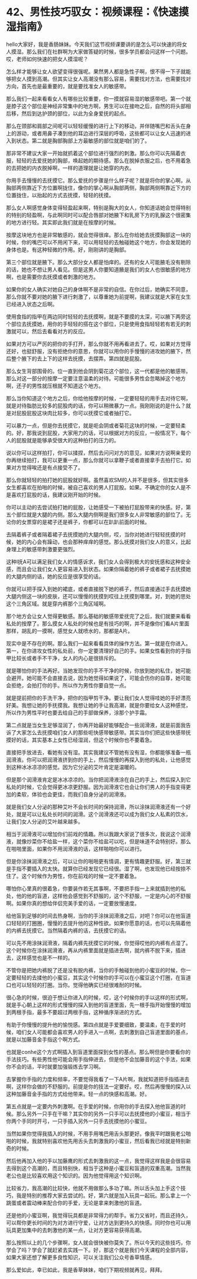 # 42、男性技巧驭女：视频课程：《快速摸湿指南》

hello大家好，我是香肠妹妹。今天我们这节视频课要讲的是怎么可以快速的将女人摸湿。那么我们在社群啊为大家做答疑的时候，很多学员都会问这样一个问题。哎，老师如何快速的把女人摸湿呢？

怎么样才能够让女人欲望变得很强呢。果然男人都是急性子啊，恨不得一下子就能够把女人摸到高潮。但其实让女人高潮没有那么容易，需要找对方法，也需要找对方向，首先也是最重要的，就是要找准女人的敏感带。

那么我们一起来看看女人有哪些比较重要，你一摸就容易湿的敏感带吧。第一个就是脖子这个部位是神经非常集中的地方啊，男生可以在接吻之后，自然的将头部相后移，然后到达护颈的部位，以此为全身爱抚的起点。

那么在颈部和肩部之间呢可以轻轻缓慢的进行上下的移动，并伴随嘴巴和舌头在身上的游动，或者用鼻子凑到他的耳边进行深层的呼吸，这些都可以让女人迅速的进入到状态。第二就是胸部胸部上方最敏感的部位就是咱们的了。

那非常不建议大家一开始就抓着这个部位进行强烈的刺激。那么你可以先隔着衣服，轻轻的去爱抚她的胸部，唤起她的期待感。那么在脱掉衣服之后，也不用着急的去把她的内衣脱掉啊，一样的道理就是让她穿的内衣。

你用手去慢慢的去抚摸它。那么爱抚的步骤是什么样子呢？就是将你的掌心啊，从胸部两侧靠近下方位置啊拢住，像你的掌心啊从胸部两侧，胸部两侧啊靠近下方的位置拢住，以抬起的方式去抚摸，轻轻的抚摸。

那么女人啊感觉身体变得轻盈起来啊，特别是胸大的女人，你知道话她会觉得特别的特别的轻盈啊，与此啊同时可以配合唇部对她腋下和乳房下方的乳腺这个很密集的地方进行轻。其实即此我们就是在按摩的时候。

按摩这块地方也是非常敏感的，就会觉得很痒。那么在你给她去抚摸胸部这一块的时候，你的嘴巴可以不用闲下来，可以用轻轻的去触碰她这个地方，你会发现她的身体也是。有这种轻微的作用。好，刚刚讲的是胸部。

第三个部位就是腋下。那么大部分女人都是怕痒的。还有的女人可能腋毛没有剔除的话，她也不想让男人看见。但是这男人你要知道腋是我们的女人也很敏感的地方啊，也是需要你去抚摸或者刺激的地方。

如果你的女人确实对她自己的身体啊不是非常的自信。在你过后，她确实不同意，那么你就不要对她的腋下进行刺激了，以尊重她为前提啊，我建议就是大家在女生已经进入状态之后啊。

使用食指的指甲在两边同时轻轻的去抚摸啊，就是不要摸的太深，可以腋下两旁这个部位去抚摸她，用你的手轻轻的搭在这个部位，只是使用食指轻轻若有若无的刺激就可以，然后去看看对方的反应。

如果对方可以严厉的把你的手打开，那么你就不用再看进去了。哎，如果对方觉得还好，也挺舒服，没有拒绝你的意思，你就可以用你的手慢慢的进攻她的腋下，然后整个腋下的去上下的这样去抚摸，去摆弄。第四就是屁股。

那么女生背部围骨的。位一直到他会阴到菊花这个部位，这一代都是他的敏感带。那么对这一部分的按摩一定要注意温柔的对待。可能很多男性会忽略掉这个地方啊，还子的男性就压根就不知道这个地方。

那么当你知道这个地方之后，你给他按摩的时候，一定要轻轻的用手去对待它啊，就是对待脂肪比较多的屁股肉的话，你可以稍微暴力一点。我刚刚说的是什么？就是对屁股屁股这块肉比较多，你可以抚摸它或者抽打它。

可以暴力一点，但是你去抚摸它，就是呃会阴或者菊花这块的时候，一定要轻柔的。好，那我说到屁股，大家用力的话，可以根据对方的反应，一般情况下，每个人的屁股就是能够承受很大的这种拍打的压力的。

说以你可以这样拍打，你可以揉捏，然后去问问对方的意见，如果对方说啊亲爱的你再继续拍打，我可以更重一点，那么你就可以拿鞭子或者直接拿手去拍打它。如果对方觉得唉还是有点接受不了。

那么你就轻轻的拍打她的屁股就好啊。虽然喜欢SM的人并不是很多，但其实很多女生都喜欢在拍啪的时候，被自己喜欢的男人打屁股。如果。不确定你的女人是不是喜欢打屁股的话，我建议刚开始的时候。

你可以主动的去尝试拍打她的屁股，让她感受一下被拍打屁股带来的快感。好，第五个部位就是大腿的内侧。那么大腿内侧啊是我们很多女人非常敏感的部位了。无论你的女票穿的是裙子还是裤子，你都可以在趴趴前面的时候。

去隔着裤子或者隔着裙子去抚摸她的大腿内侧，哎，当你对她进行轻轻抚摸的时候，她的内心会有躁动，也会那种痒痒的感觉。那么抚摸对我们女人的意义，比起身理上的敏感带刺激要更强烈。

这种I抚A可以满足我们女人的情感诉求，我们女人会得到极大的安抚感和这种安全感，而且会让我们女人更容易进入到状态。如果你隔着她的裤子或者裙子去抚摸她的大腿内侧的话，她的反应是很享受的话。

你就可以把手探入到她的裙底，或者直接脱下她的裤子，然后直接通过手去抚摸她大腿内侧这一块的皮肤，还可以慢慢的抚摸到哎往上抚摸到哪里。对，到她的思处这个三角区域。就是穿内裤那个三角区域啊。

那个地方会让女人觉得更敏感。那么基础的敏感带爱抚完了之后，我们就要来看看私处的按摩了。那么摸女人私处的时候也是有技巧的啊，并不是像你们看A片里面那样，胡乱的一摸啊，感觉女人就喷水的，那都是A片。

现实中是不存在的啊。那么我们一起来看看具体的操作方法。第一就是在你进入。第一，在你进攻女性的私处前，你一定要清理好自己的手。如果女性看到你的手指甲比较长或者手不干净，女人的内心是很排斥的。

就是哪怕你的手法再好。当她发现你的手不干净的时候，你放到她的私住，她可能会避开。她可能不会直接去说，因为她觉得如果说了，可能会伤你的自尊，她可能会拒绝，会拍打你的手。所以作为男性你要自觉一点。

就是提前把你的手洗干净，把你的指甲剪干净。要让我们女人觉得哇她的手好漂亮好美。我想让她的手抚摸我。我想让她的手让我高潮，就是你要给女人这种感觉，所以作为男性平时也要去给自己的手部做保养，涂那个护手霜。

第二点就是当女生足够湿润了，你再开始最好能够配合一些润滑液，就是前面我告诉了大家怎么去抚摸咱们女人的那些呃快感带敏感带。其实当你们把这些快感带抚摸好的话，其实基本上女性已经湿润，但这个时候你也不要着急。

直接把手放进去，看她有没有湿。其实我建议不管她有没有湿，你都能够准备一瓶润滑液。你可以把润滑液挤到你的手上，然后慢慢的再探入到他的私处，让他感觉到这种冰冰凉凉的感觉。因为它分泌的艾叶肯定是温暖的。

但是那个润滑液肯定是冰冰凉凉的。当你把润滑液涂在自己的手上，然后探入到它私处的时候，它会觉得更冰凉更舒服。因为润滑液它也会让你们男人的手指变得更加的柔软，体验也会更佳，而我们自身分泌的润滑液。

就是我们女人分泌的那种艾叶不会长时间的保持润滑，所以涂抹润滑液还有一个好处，就是可以让私处长时间的润滑。这个润滑液还可以成为我们女人私素的饮水，让我们女人分泌的艾叶越来越多。

相当于润滑液可以增加你们前戏的情趣。所以我跟大家说了很多次，我说这个润滑液，就像炒菜你不给盐一样，这个菜你不给盐可以吃，但是味道不会特别好。那么在啪啪里面，如果你不用润滑液的话，这样啪啪你可以进行。

但是你涂抹润滑液之后，可以让你的啪啪更有情调，更有情趣更舒服。好，第三就是手指不要插入的太快。就算你已经发现它已经很。湿了啊，也发现他已经按捺不住了。这个时候作为男性，你在前戏的时候一定不要着急。

哪怕你心里真的很着急，你要装作若无其事啊，不要把手指一上来就插到他的私处，他的他的盲道，这样他会感觉到不舒服的，这个不舒服，一定是内心的不舒服啊。如果你真的想给伴侣完美手爱的话，一定要放慢速度。

给他盲到足够的时间去热身啊，当你的手涂抹润滑液之后，对吧？你可以在他盲道口轻轻的打圈圈，慢慢的去提升他的这种性欲。如果你愿意的话，也可以先隔着他的内裤去抚摸它。当然隔着内裤的话，去抚摸它的话。

可以先不用涂抹润滑液，隔着内裤先抚摸它的时候，你觉得哎他的内裤有点湿了。这个时候你在涂抹润滑液，再从内裤里面就是插进去啊，就内裤不脱下来，插进去，这样感觉也是不一样的。

不管你是把她内裤脱了还是没有脱内裤，当你的手触碰到他的小蜜豆的时候，你一定要轻轻的去揉他的小蜜豆，其实这个时候你的手可以在小蜜豆这个打圈，在盲道口也可以轻轻的打圈。当你。觉得他确实已经很难耐的时候。

很心急的时候，很迫于想让你进入的时候，哎，这个时候你的手以这样的形式啊，就是手心朝上这样的形式慢慢的探入到他的盲道里面，先一根手指开始慢慢的增加到两根手指，最多不要超过两根手指，这种循序渐进的方式。

有助于你慢慢的提升他的愉悦感。第四点就是手爱要细致，要温柔，在手爱的时候，咱们女人可能都会喜欢男人的手进入一点啊，去刺激到自己盲道里面的基点，就是以加藤音金手指这个啊方式。

也就是conhe这个方式啊插入到盲道里面探到女性的基点。那么啊但是你要看你的手法技巧。有些男性他可能会用手指伸进去，但是他不会加藤音的这个手法，如果你不会的话，平时就要加强锻炼去学习啊。

去掌握你手指的力度和频率，不要觉得我看了一下A片啊，我就知道把手指插进去啊，这样你会做的不舒服的。前提是你的技法一定要好。哎，然后再慢慢的探入以这种加藤音金手指的方式给他带来。轻一点的快感和高潮。好。

第五点就是一定要内外刺激啊。在手爱的时候，你用你的手去探入他他盲道的时候。那么另外一只手在干嘛？其实你的另外一只手可以去抚摸他的小蜜豆，相当于你两个手同时开弓，一只手插入另外一只手去抚摸他的小蜜豆。

当然如果你觉得我插入的时候，不用手用嘴巴用舌头那更好。像我平时跟我老公啪啪的时候，我就特别喜欢他先用舌头去刺激我的小蜜豆，然后看我已经就是特别新奇的时候。

然后他再加入他的手以加藤鹰的形式去刺激我的这一点，我觉得这样我是会很容易去得到这个高潮的，而且特别快，相当于这种是小蜜豆和盲道的双重高潮。当然我老公也是比较喜欢用这个知识的。因为他觉得用这个知识啊。

比较省力，我高潮的比较快，他就不用做那么多功了嘛。所以舌头加上手这个技巧，我是特别的推荐大家去尝试的。好，第六就是加入玩具一起玩。那么拿上一个跳蛋或者震动棒来配合你的手爱，无论是拿来刺激他的盲道。

还是他的小蜜豆啊，我觉得玩具都是非常得力的帮手。省力又省时，而且还持久，可以帮你更长时间的为对方进行守爱，让对方达到更持久的快感。同时你也可以用玩具更加集中的去刺激他的某一点，让对方更容易获得高潮。

那么按照以上的几个步骤啊，女人就会很快被你莫失了。所以今天的这些技巧，你学会了吗？学会了就赶紧去实践一下。好，那这个就是我们今天课程的全部内容，如果大家还想了解更多良性知识，可以关注我们公众号香草情感。

那么爱如此，幸已如此，我是香草妹妹，咱们下期视频就再见，拜拜。